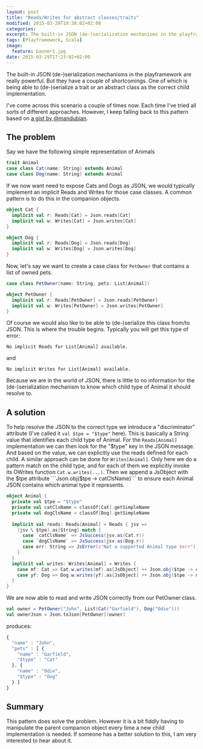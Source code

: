 ```yaml
---
layout: post
title: "Reads/Writes for abstract classes/traits"
modified: 2015-03-29T19:38:02+02:00
categories:
excerpt: The built-in JSON (de-)serialization mechanisms in the playframework are really powerful. But they have a couple of shortcomings. One of which is being able to (de-)serialize a trait or an abstract class as the correct child implementation.
tags: [Playframework, Scala]
image:
  feature: banner1.jpg
date: 2015-03-29T17:23:02+02:00
---
```


The built-in JSON (de-)serialization mechanisms in the playframework are really powerful.
But they have a couple of shortcomings. One of which is being able to (de-)serialize a trait or an abstract class as the correct child implementation.

I've come across this scenario a couple of times now. Each time I've tried all sorts of different approaches. However, I keep falling back to this pattern based on [a gist by @mandubian](https://gist.github.com/mandubian/8955241).

## The problem
Say we have the following simple representation of Animals

```scala
trait Animal
case class Cat(name: String) extends Animal
case class Dog(name: String) extends Animal
```

If we now want need to expose Cats and Dogs as JSON, we would typically implement an implicit Reads and Writes for those case classes. A common pattern is to do this in the companion objects.

```scala
object Cat {
  implicit val r: Reads[Cat] = Json.reads[Cat]
  implicit val w: Writes[Cat] = Json.writes[Cat]
}

object Dog {
  implicit val r: Reads[Dog] = Json.reads[Dog]
  implicit val w: Writes[Dog] = Json.writes[Dog]
}
```

Now, let's say we want to create a case class for ```PetOwner``` that contains a list of owned pets.

```scala
case class PetOwner(name: String, pets: List[Animal])

object PetOwner {
  implicit val r: Reads[PetOwner] = Json.reads[PetOwner]
  implicit val w: Writes[PetOwner] = Json.writes[PetOwner]
}
```

Of course we would also like to be able to (de-)serialize this class from/to JSON. This is where the trouble begins. Typically you will get this type of error:

```
No implicit Reads for List[Animal] available.
```

and

```
No implicit Writes for List[Animal] available.
```

Because we are in the world of JSON, there is little to no information for the (de-)serialization mechanism to know which child type of Animal it should resolve to. 

## A solution
To help resolve the JSON to the correct type we introduce a "discriminator" attribute (I've called it ```val $tpe = "$type"``` here). This is basically a String value that identifies each child type of Animal.
For the ```Reads[Animal]``` implementation we can then look for the "$type" key in the JSON message. And based on the value, we can explicitly use the reads defined for each child.
A similar approach can be done for ```Writes[Animal]```. Only here we do a pattern match on the child type, and for each of them we explicitly invoke its OWrites function ```Cat.w.writes(...)```. Then we append a JsObject with the $tpe attribute ```Json.obj($tpe -> catClsName)``` to ensure each Animal JSON contains which animal type it represents.

```scala
object Animal {
  private val $tpe = "$type"
  private val catClsName = classOf[Cat].getSimpleName
  private val dogClsName = classOf[Dog].getSimpleName
  
  implicit val reads: Reads[Animal] = Reads { jsv =>
    (jsv \ $tpe).as[String] match {
      case `catClsName` => JsSuccess(jsv.as(Cat.r))
      case `dogClsName` => JsSuccess(jsv.as(Dog.r))
      case err: String => JsError(s"Not a supported Animal type $err")
    }
  }
  implicit val writes: Writes[Animal] = Writes {
    case mf: Cat => Cat.w.writes(mf).as[JsObject] ++ Json.obj($tpe -> catClsName)
    case yf: Dog => Dog.w.writes(yf).as[JsObject] ++ Json.obj($tpe -> dogClsName)
  }
}
```

We are now able to read and write JSON correctly from our PetOwner class.

```scala
val owner = PetOwner("John", List(Cat("Garfield"), Dog("Odie")))
val ownerJson = Json.toJson[PetOwner](owner)
```

produces:

```javascript
{
  "name" : "John",
  "pets" : [ {
    "name" : "Garfield",
    "$type" : "Cat"
  }, {
    "name" : "Odie",
    "$type" : "Dog"
  } ]
}
```

## Summary

This pattern does solve the problem. However it is a bit fiddly having to manipulate the parent companion object every time a new child implementation is needed. If someone has a better solution to this, I am very interested to hear about it.
